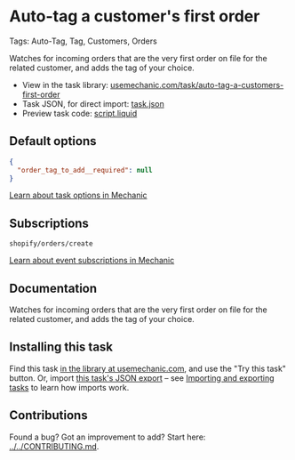 # Auto-tag a customer's first order

Tags: Auto-Tag, Tag, Customers, Orders

Watches for incoming orders that are the very first order on file for the related customer, and adds the tag of your choice.

* View in the task library: [usemechanic.com/task/auto-tag-a-customers-first-order](https://usemechanic.com/task/auto-tag-a-customers-first-order)
* Task JSON, for direct import: [task.json](../../tasks/auto-tag-a-customers-first-order.json)
* Preview task code: [script.liquid](./script.liquid)

## Default options

```json
{
  "order_tag_to_add__required": null
}
```

[Learn about task options in Mechanic](https://docs.usemechanic.com/article/471-task-options)

## Subscriptions

```liquid
shopify/orders/create
```

[Learn about event subscriptions in Mechanic](https://docs.usemechanic.com/article/408-subscriptions)

## Documentation

Watches for incoming orders that are the very first order on file for the related customer, and adds the tag of your choice.

## Installing this task

Find this task [in the library at usemechanic.com](https://usemechanic.com/task/auto-tag-a-customers-first-order), and use the "Try this task" button. Or, import [this task's JSON export](../../tasks/auto-tag-a-customers-first-order.json) – see [Importing and exporting tasks](https://docs.usemechanic.com/article/505-importing-and-exporting-tasks) to learn how imports work.

## Contributions

Found a bug? Got an improvement to add? Start here: [../../CONTRIBUTING.md](../../CONTRIBUTING.md).
